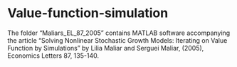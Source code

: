# Value-function-simulation
The folder “Maliars_EL_87_2005” contains MATLAB software accompanying  the article “Solving Nonlinear Stochastic Growth Models: Iterating on  Value Function by Simulations” by Lilia Maliar and Serguei Maliar, (2005),  Economics Letters 87, 135-140. 
